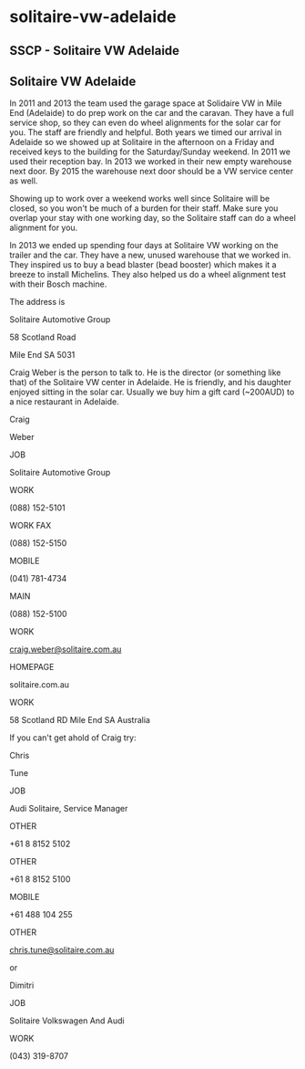 # solitaire-vw-adelaide

## SSCP - Solitaire VW Adelaide

## Solitaire VW Adelaide

In 2011 and 2013 the team used the garage space at Solidaire VW in Mile End (Adelaide) to do prep work on the car and the caravan. They have a full service shop, so they can even do wheel alignments for the solar car for you. The staff are friendly and helpful. Both years we timed our arrival in Adelaide so we showed up at Solitaire in the afternoon on a Friday and received keys to the building for the Saturday/Sunday weekend. In 2011 we used their reception bay. In 2013 we worked in their new empty warehouse next door. By 2015 the warehouse next door should be a VW service center as well.

Showing up to work over a weekend works well since Solitaire will be closed, so you won't be much of a burden for their staff. Make sure you overlap your stay with one working day, so the Solitaire staff can do a wheel alignment for you.

In 2013 we ended up spending four days at Solitaire VW working on the trailer and the car. They have a new, unused warehouse that we worked in. They inspired us to buy a bead blaster (bead booster) which makes it a breeze to install Michelins. They also helped us do a wheel alignment test with their Bosch machine.&#x20;

The address is&#x20;

Solitaire Automotive Group

58 Scotland Road

Mile End SA 5031&#x20;

Craig Weber is the person to talk to. He is the director (or something like that) of the Solitaire VW center in Adelaide. He is friendly, and his daughter enjoyed sitting in the solar car. Usually we buy him a gift card (\~200AUD) to a nice restaurant in Adelaide.

Craig&#x20;

Weber&#x20;

JOB&#x20;

Solitaire Automotive Group&#x20;

WORK&#x20;

(088) 152-5101&#x20;

WORK FAX&#x20;

(088) 152-5150&#x20;

MOBILE&#x20;

(041) 781-4734&#x20;

MAIN&#x20;

(088) 152-5100&#x20;

WORK&#x20;

craig.weber@solitaire.com.au&#x20;

HOMEPAGE&#x20;

solitaire.com.au&#x20;

WORK&#x20;

58 Scotland RD Mile End SA Australia&#x20;

If you can't get ahold of Craig try:

Chris&#x20;

Tune&#x20;

JOB&#x20;

Audi Solitaire, Service Manager&#x20;

OTHER&#x20;

+61 8 8152 5102&#x20;

OTHER&#x20;

+61 8 8152 5100&#x20;

MOBILE&#x20;

+61 488 104 255&#x20;

OTHER&#x20;

chris.tune@solitaire.com.au&#x20;

or&#x20;

Dimitri&#x20;

JOB&#x20;

Solitaire Volkswagen And Audi&#x20;

WORK&#x20;

(043) 319-8707&#x20;
